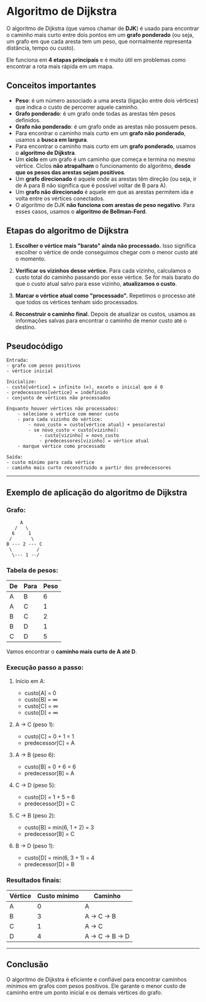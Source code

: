 # Algoritmo de Dijkstra

O algoritmo de Dijkstra (que vamos chamar de **DJK**) é usado para encontrar o caminho mais curto entre dois pontos em um **grafo ponderado** (ou seja, um grafo em que cada aresta tem um peso, que normalmente representa distância, tempo ou custo).

Ele funciona em **4 etapas principais** e é muito útil em problemas como encontrar a rota mais rápida em um mapa.

## Conceitos importantes

* **Peso**: é um número associado a uma aresta (ligação entre dois vértices) que indica o custo de percorrer aquele caminho.
* **Grafo ponderado**: é um grafo onde todas as arestas têm pesos definidos.
* **Grafo não ponderado**: é um grafo onde as arestas não possuem pesos.
* Para encontrar o caminho mais curto em um **grafo não ponderado**, usamos a **busca em largura**.
* Para encontrar o caminho mais curto em um **grafo ponderado**, usamos o **algoritmo de Dijkstra**.
* Um **ciclo** em um grafo é um caminho que começa e termina no mesmo vértice. Ciclos **não atrapalham** o funcionamento do algoritmo, **desde que os pesos das arestas sejam positivos**.
* Um **grafo direcionado** é aquele onde as arestas têm direção (ou seja, ir de A para B não significa que é possível voltar de B para A).
* Um **grafo não direcionado** é aquele em que as arestas permitem ida e volta entre os vértices conectados.
* O algoritmo de DJK **não funciona com arestas de peso negativo**. Para esses casos, usamos o **algoritmo de Bellman-Ford**.

## Etapas do algoritmo de Dijkstra

1. **Escolher o vértice mais "barato" ainda não processado.**
   Isso significa escolher o vértice de onde conseguimos chegar com o menor custo até o momento.

2. **Verificar os vizinhos desse vértice.**
   Para cada vizinho, calculamos o custo total do caminho passando por esse vértice.
   Se for mais barato do que o custo atual salvo para esse vizinho, **atualizamos o custo**.

3. **Marcar o vértice atual como "processado".**
   Repetimos o processo até que todos os vértices tenham sido processados.

4. **Reconstruir o caminho final.**
   Depois de atualizar os custos, usamos as informações salvas para encontrar o caminho de menor custo até o destino.


## Pseudocódigo

```plaintext
Entrada:
- grafo com pesos positivos
- vértice inicial

Inicialize:
- custo[vértice] = infinito (∞), exceto o inicial que é 0
- predecessores[vértice] = indefinido
- conjunto de vértices não processados

Enquanto houver vértices não processados:
    - selecione o vértice com menor custo
    - para cada vizinho do vértice:
        - novo_custo = custo[vértice atual] + peso(aresta)
        - se novo_custo < custo[vizinho]:
            - custo[vizinho] = novo_custo
            - predecessores[vizinho] = vértice atual
    - marque vértice como processado

Saída:
- custo mínimo para cada vértice
- caminho mais curto reconstruído a partir dos predecessores
````

---

## Exemplo de aplicação do algoritmo de Dijkstra

### Grafo:

```
     A
   /   \
  6     1
 /       \
B --- 2 --- C
 \         /
  \--- 1 --/
```

### Tabela de pesos:

| De | Para | Peso |
| -- | ---- | ---- |
| A  | B    | 6    |
| A  | C    | 1    |
| B  | C    | 2    |
| B  | D    | 1    |
| C  | D    | 5    |

Vamos encontrar o **caminho mais curto de A até D**.

### Execução passo a passo:

1. Início em A:

   * custo\[A] = 0
   * custo\[B] = ∞
   * custo\[C] = ∞
   * custo\[D] = ∞

2. A → C (peso 1):

   * custo\[C] = 0 + 1 = 1
   * predecessor\[C] = A

3. A → B (peso 6):

   * custo\[B] = 0 + 6 = 6
   * predecessor\[B] = A

4. C → D (peso 5):

   * custo\[D] = 1 + 5 = 6
   * predecessor\[D] = C

5. C → B (peso 2):

   * custo\[B] = min(6, 1 + 2) = 3
   * predecessor\[B] = C

6. B → D (peso 1):

   * custo\[D] = min(6, 3 + 1) = 4
   * predecessor\[D] = B

### Resultados finais:

| Vértice | Custo mínimo | Caminho       |
| ------- | ------------ | ------------- |
| A       | 0            | A             |
| B       | 3            | A → C → B     |
| C       | 1            | A → C         |
| D       | 4            | A → C → B → D |

---

## Conclusão

O algoritmo de Dijkstra é eficiente e confiável para encontrar caminhos mínimos em grafos com pesos positivos. Ele garante o menor custo de caminho entre um ponto inicial e os demais vértices do grafo.
